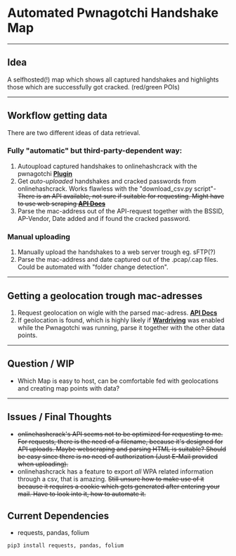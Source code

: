 # Automated Pwnagotchi Handshake Map

---

## Idea
A selfhosted(!) map which shows all captured handshakes and highlights those which are successfully got cracked. (red/green POIs)

---

## Workflow getting data
There are two different ideas of data retrieval. 

### Fully "automatic" but third-party-dependent way:
1. Autoupload captured handshakes to onlinehashcrack with the pwnagotchi **[Plugin](https://github.com/evilsocket/pwnagotchi/blob/master/pwnagotchi/plugins/default/onlinehashcrack.py)**
2. Get *auto-uploaded* handshakes and cracked passwords from onlinehashcrack. Works flawless with the "download_csv.py script"- ~~There is an API available, not sure if suitable for requesting. Might have to use web scraping **[API Docs](https://api.onlinehashcrack.com/)**~~
3. Parse the mac-address out of the API-request together with the BSSID, AP-Vendor, Date added and if found the cracked password.

### Manual uploading
1. Manually upload the handshakes to a web server trough eg. sFTP(?)
2. Parse the mac-address and date captured out of the .pcap/.cap files. Could be automated with "folder change detection".

---

## Getting a geolocation trough mac-adresses

1. Request geolocation on wigle with the parsed mac-adress. **[API Docs](https://api.wigle.net/)**
2. If geolocation is found, which is highly likely if **[Wardriving](https://en.wikipedia.org/wiki/Wardriving)** was enabled while the Pwnagotchi was running, parse it together with the other data points.

---
    
## Question / WIP
- Which Map is easy to host, can be comfortable fed with geolocations and creating map points with data?

---

## Issues / Final Thoughts
- ~~onlinehashcrack's API seems not to be optimized for requesting to me. For requests, there is the need of a filename, because it's designed for API uploads. Maybe webscraping and parsing HTML is suitable? Should be easy since there is no need of authorization (Just E-Mail provided when uploading).~~
- onlinehashcrack has a feature to export *all* WPA related information through a csv, that is amazing. ~~Still unsure how to make use of it because it requires a cookie which gets generated after entering your mail. Have to look into it, how to automate it.~~

## Current Dependencies
- requests, pandas, folium
```
pip3 install requests, pandas, folium
```